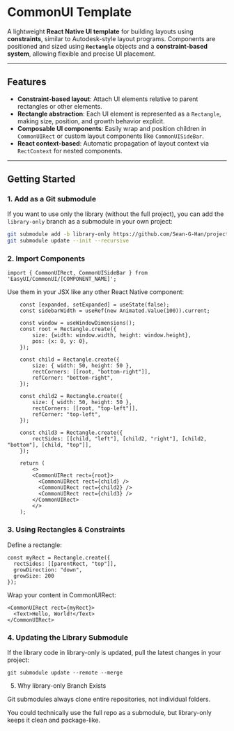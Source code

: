 # CommonUI Template

A lightweight **React Native UI template** for building layouts using **constraints**, similar to Autodesk-style layout programs. Components are positioned and sized using **`Rectangle`** objects and a **constraint-based system**, allowing flexible and precise UI placement.

---

## Features

- **Constraint-based layout**: Attach UI elements relative to parent rectangles or other elements.  
- **Rectangle abstraction**: Each UI element is represented as a `Rectangle`, making size, position, and growth behavior explicit.  
- **Composable UI components**: Easily wrap and position children in `CommonUIRect` or custom layout components like `CommonUISideBar`.  
- **React context-based**: Automatic propagation of layout context via `RectContext` for nested components.  

---

## Getting Started

### 1. Add as a Git submodule

If you want to use only the library (without the full project), you can add the `library-only` branch as a submodule in your own project:

```bash
git submodule add -b library-only https://github.com/Sean-G-Han/project-a.git path/to/library
git submodule update --init --recursive
```
### 2. Import Components
`import { CommonUIRect, CommonUISideBar } from 'EasyUI/CommonUI/[COMPONENT_NAME]';`

Use them in your JSX like any other React Native component:
```
    const [expanded, setExpanded] = useState(false);
    const sidebarWidth = useRef(new Animated.Value(100)).current;

    const window = useWindowDimensions();
    const root = Rectangle.create({
        size: {width: window.width, height: window.height},
        pos: {x: 0, y: 0},
    });

    const child = Rectangle.create({
        size: { width: 50, height: 50 },
        rectCorners: [[root, "bottom-right"]],
        refCorner: "bottom-right",
    });

    const child2 = Rectangle.create({
        size: { width: 50, height: 50 },
        rectCorners: [[root, "top-left"]],
        refCorner: "top-left",
    });

    const child3 = Rectangle.create({
        rectSides: [[child, "left"], [child2, "right"], [child2, "bottom"], [child, "top"]],
    });

    return (
        <>
        <CommonUIRect rect={root}>
          <CommonUIRect rect={child} />
          <CommonUIRect rect={child2} />
          <CommonUIRect rect={child3} />
        </CommonUIRect>
        </>
    );
```

### 3. Using Rectangles & Constraints

Define a rectangle:
```
const myRect = Rectangle.create({
  rectSides: [[parentRect, "top"]],
  growDirection: "down",
  growSize: 200
});
```


Wrap your content in CommonUIRect:
```
<CommonUIRect rect={myRect}>
  <Text>Hello, World!</Text>
</CommonUIRect>
```

### 4. Updating the Library Submodule

If the library code in library-only is updated, pull the latest changes in your project:

`git submodule update --remote --merge`

5. Why library-only Branch Exists

Git submodules always clone entire repositories, not individual folders.

You could technically use the full repo as a submodule, but library-only keeps it clean and package-like.
